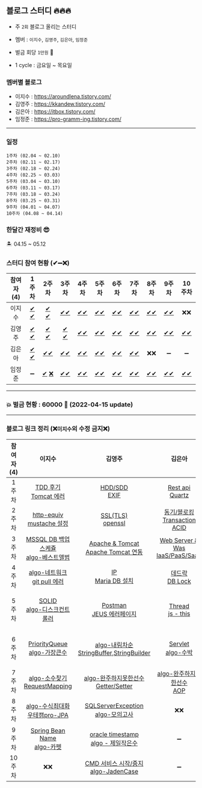 ## 블로그 스터디 🔥🔥🔥 

* 주 `2회` 블로그 올리는 스터디
* 멤버 : `이지수`, `김영주`, `김은아`, `임정준`

* 벌금 회당 `1만원` 💸
* 1 cycle : 금요일 ~ 목요일

    
### 멤버별 블로그
* 이지수 : https://aroundlena.tistory.com/
* 김영주 : https://kkandew.tistory.com/
* 김은아 : https://itbox.tistory.com/
* 임정준 : https://pro-gramm-ing.tistory.com/


-----

### 일정
    1주차 (02.04 ~ 02.10)
    2주차 (02.11 ~ 02.17)
    3주차 (02.18 ~ 02.24)
    4주차 (02.25 ~ 03.03)
    5주차 (03.04 ~ 03.10)
    6주차 (03.11 ~ 03.17)
    7주차 (03.18 ~ 03.24)
    8주차 (03.25 ~ 03.31)
    9주차 (04.01 ~ 04.07)
    10주차 (04.08 ~ 04.14)

### 한달간 재정비 😎
🏝 04.15 ~ 05.12


### 스터디 참여 현황 (✔➖❌)
|참여자 (4)|1주차|2주차|3주차|4주차|5주차|6주차|7주차|8주차|9주차|10주차|
|:---:|:---:|:---:|:---:|:---:|:---:|:---:|:---:|:---:|:---:|:---:|
|이지수|[✔](https://aroundlena.tistory.com/49) [✔](https://aroundlena.tistory.com/50)|[✔](https://aroundlena.tistory.com/56) [✔](https://aroundlena.tistory.com/57)|[✔](https://aroundlena.tistory.com/75)[✔](https://aroundlena.tistory.com/64)|[✔](https://aroundlena.tistory.com/83)[✔](https://aroundlena.tistory.com/74)|[✔](https://aroundlena.tistory.com/88)[✔](https://aroundlena.tistory.com/91)|[✔](https://aroundlena.tistory.com/89)[✔](https://aroundlena.tistory.com/94)|[✔](https://aroundlena.tistory.com/95)[✔](https://aroundlena.tistory.com/97)|[✔](https://aroundlena.tistory.com/99)[✔](https://aroundlena.tistory.com/60)|[✔](https://aroundlena.tistory.com/100)[✔](https://aroundlena.tistory.com/101)|❌❌|
|김영주|[✔](https://kkandew.tistory.com/23) [✔](https://kkandew.tistory.com/24)|[✔](https://kkandew.tistory.com/25) [✔](https://kkandew.tistory.com/27)|[✔](https://kkandew.tistory.com/29) [✔](https://kkandew.tistory.com/30)|[✔](https://kkandew.tistory.com/32)[✔](https://kkandew.tistory.com/33)|[✔](https://kkandew.tistory.com/34)[✔](https://kkandew.tistory.com/35)|[✔](https://kkandew.tistory.com/39)[✔](https://kkandew.tistory.com/42)|[✔](https://kkandew.tistory.com/43)[✔](https://kkandew.tistory.com/44)|[✔](https://kkandew.tistory.com/46)[✔](https://kkandew.tistory.com/48)|[✔](https://kkandew.tistory.com/51)[✔](https://kkandew.tistory.com/52)|[✔](https://kkandew.tistory.com/53)[✔](https://kkandew.tistory.com/54)|
|김은아|[✔](https://itbox.tistory.com/22) [✔](https://itbox.tistory.com/25)|[✔](https://itbox.tistory.com/34)[✔](https://itbox.tistory.com/37)|[✔](https://itbox.tistory.com/44)[✔](https://itbox.tistory.com/47)|[✔](https://itbox.tistory.com/51)[✔](https://itbox.tistory.com/52)|[✔](https://itbox.tistory.com/60)[✔](https://itbox.tistory.com/61)|[✔](https://itbox.tistory.com/65)[✔](https://itbox.tistory.com/68)|[✔](https://itbox.tistory.com/70)[✔](https://itbox.tistory.com/71)|❌❌|➖|➖|
|임정준|➖|[✔](https://pro-gramm-ing.tistory.com/391) [❌](https://pro-gramm-ing.tistory.com/392) |[✔](https://pro-gramm-ing.tistory.com/394)[✔](https://pro-gramm-ing.tistory.com/393)|[✔](https://pro-gramm-ing.tistory.com/396)[✔](https://pro-gramm-ing.tistory.com/395)|[✔](https://pro-gramm-ing.tistory.com/397)[✔](https://pro-gramm-ing.tistory.com/398)|[✔](https://pro-gramm-ing.tistory.com/399)[✔](https://pro-gramm-ing.tistory.com/400)|[✔](https://pro-gramm-ing.tistory.com/401)[✔](https://pro-gramm-ing.tistory.com/402)|[✔](https://pro-gramm-ing.tistory.com/403)[✔](https://pro-gramm-ing.tistory.com/404)|[✔](https://pro-gramm-ing.tistory.com/405)[✔](https://pro-gramm-ing.tistory.com/406)|[✔](https://pro-gramm-ing.tistory.com/407)[✔](https://pro-gramm-ing.tistory.com/408)|

-----
### 💥 벌금 현황 : 60000 💸 (2022-04-15 update) 
---

### 블로그 링크 정리 (❌`이지수`외 수정 금지❌)
|참여자 (4)|이지수|김영주|김은아|임정준|
|:---:|:---:|:---:|:---:|:---:|
|1주차|[TDD 후기](https://aroundlena.tistory.com/49)<br>[Tomcat 에러](https://aroundlena.tistory.com/50)|[HDD/SDD](https://kkandew.tistory.com/23)<br>[EXIF](https://kkandew.tistory.com/24)|[Rest api](https://itbox.tistory.com/22)<br>[Quartz](https://itbox.tistory.com/25)|➖|
|2주차|[http-equiv](https://aroundlena.tistory.com/56)<br>[mustache 설정](https://aroundlena.tistory.com/57)|[SSL(TLS)](https://kkandew.tistory.com/25)<br>[openssl](https://kkandew.tistory.com/27)|[동기/블로킹](https://itbox.tistory.com/34)<br>[Transaction ACID](https://itbox.tistory.com/37)|[http](https://pro-gramm-ing.tistory.com/391)<br>[algo-신고결과받기](https://pro-gramm-ing.tistory.com/392)|
|3주차|[MSSQL DB 백업스케쥴](https://aroundlena.tistory.com/75)<br>[algo-베스트앨범](https://aroundlena.tistory.com/64)|[Apache & Tomcat](https://kkandew.tistory.com/29)<br>[Apache Tomcat 연동](https://kkandew.tistory.com/30)|[Web Server & Was](https://itbox.tistory.com/44)<br>[IaaS/PaaS/SaaS](https://itbox.tistory.com/47)|[http 메소드](https://pro-gramm-ing.tistory.com/394)<br>[algo-로또순위](https://pro-gramm-ing.tistory.com/393)|
|4주차|[algo-네트워크](https://aroundlena.tistory.com/83)<br>[git pull 에러](https://aroundlena.tistory.com/74)|[IP](https://kkandew.tistory.com/32)<br>[Maria DB 설치](https://kkandew.tistory.com/33)|[데드락](https://itbox.tistory.com/51)<br>[DB Lock](https://itbox.tistory.com/52)|[algo-문자열](https://pro-gramm-ing.tistory.com/396)<br>[HTTPS](https://pro-gramm-ing.tistory.com/395)|
|5주차|[SOLID](https://aroundlena.tistory.com/88)<br>[algo-디스크컨트롤러](https://aroundlena.tistory.com/91)|[Postman](https://kkandew.tistory.com/34)<br>[JEUS 에러페이지](https://kkandew.tistory.com/35)|[Thread](https://itbox.tistory.com/60)<br>[js - this](https://itbox.tistory.com/61)|[algo-기능개발](https://pro-gramm-ing.tistory.com/397)<br>[네트워크 통신](https://pro-gramm-ing.tistory.com/398)|
|6주차|[PriorityQueue](https://aroundlena.tistory.com/89)<br>[algo-가장큰수](https://aroundlena.tistory.com/94)|[algo-내림차순](https://kkandew.tistory.com/39)<br>[StringBuffer,StringBuilder](https://kkandew.tistory.com/42)|[Servlet](https://itbox.tistory.com/65)<br>[algo-수박](https://itbox.tistory.com/68)|[네트워크 구성](https://pro-gramm-ing.tistory.com/399)<br>[algo-음양더하기](https://pro-gramm-ing.tistory.com/400)|
|7주차|[algo-소수찾기](https://aroundlena.tistory.com/95)<br>[RequestMapping](https://aroundlena.tistory.com/97)|[algo-완주하지못한선수](https://kkandew.tistory.com/43)<br>[Getter/Setter](https://kkandew.tistory.com/44)|[algo-완주하지못한선수](https://itbox.tistory.com/70)<br>[AOP](https://itbox.tistory.com/71)|[IP](https://pro-gramm-ing.tistory.com/401)<br>[algo-없는숫자더하기](https://pro-gramm-ing.tistory.com/402)|
|8주차|[algo-수식최대화](https://aroundlena.tistory.com/99)<br>[우테캠pro-JPA](https://aroundlena.tistory.com/60)|[SQLServerException](https://kkandew.tistory.com/46)<br>[algo-모의고사](https://kkandew.tistory.com/48)|❌❌|[IP특징2](https://pro-gramm-ing.tistory.com/403)<br>[algo-K번째수](https://pro-gramm-ing.tistory.com/404)|
|9주차|[Spring Bean Name](https://aroundlena.tistory.com/100)<br>[algo-카펫](https://aroundlena.tistory.com/101)|[oracle timestamp](https://kkandew.tistory.com/51)<br>[algo - 제일작은수](https://kkandew.tistory.com/52)|➖|[TCP/UDP](https://pro-gramm-ing.tistory.com/405)<br>[algo-다음큰숫자](https://pro-gramm-ing.tistory.com/406)|
|10주차|❌❌|[CMD 서비스 시작/중지](https://kkandew.tistory.com/53)<br>[algo-JadenCase](https://kkandew.tistory.com/54)|➖|[algo-JadenCase](https://pro-gramm-ing.tistory.com/407)<br>[API/SDK](https://pro-gramm-ing.tistory.com/408)|






<!-- 
|주차|[]()<br>[]()|[]()<br>[]()|[]()<br>[]()|[]()<br>[]()|
-->
